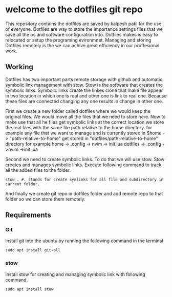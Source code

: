 # welcome to the dotfiles git repo 
This repository contains the dotfiles are saved by kalpesh patil for the use of everyone.
Dotfiles are way to store the importance settings files that we save all the os and software configuration into. Dotfiles makes is easy to relocated or setup the programing evironmnet.
Managing and storing Dotfiles remotely is the we can achive great efficiency in our proffesional work. 

## Working
Dotfiles has two important parts remote storage with github and automatic symbolic link management with stow. 
Stow is the software that creates the symbolic links. Symbolic links create the linkes clone that make file appear in two location in which one is real and other one is link to real one. Because these files are connected changing any one results in change in other one.

First we create a new folder called dotfiles where we would keep the original files. We would move all the files that we need to store here. Now to make use that all he files get symbolic links at the correct location we store the real files with the same file path relative to the home directory. 
for example any file that we want to manage and is currently  stored in $home -> "path-relative-to-home" get stored in "dotfiles/path-relative-to-home" directory 
for example 
    home -> .config -> nvim -> init.lua
    dotfiles -> .config ->nvim ->init.lua

Second we need to create symbolic links. To do that we will use stow. Stow creates and manages symbolic links. Execute following command to track all the added files to the folder.
```
stow . #. stands for create symlinks for all file and subdirectory in current folder. 
```
And finally we create git repo in dotfiles folder and add remote repo to that folder so we can store them remotely. 

## Requirements 

### Git 
install git into the ubuntu by running the following command in the terminal
```
sudo apt install git-all
```

### stow
install stow for creating and managing symbolic link with following command.  
```
sudo apt install stow
```

